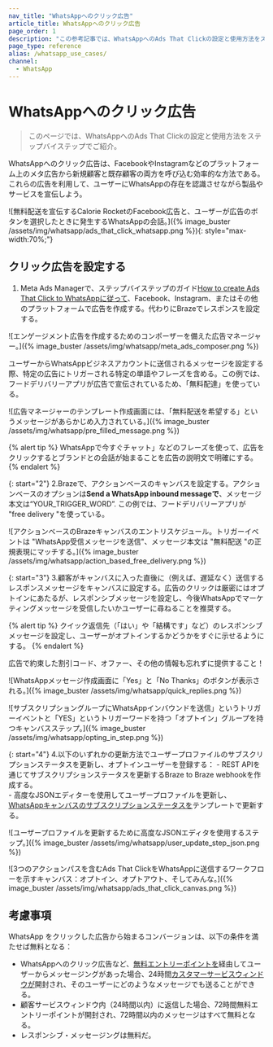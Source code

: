 ```yaml
---
nav_title: "WhatsAppへのクリック広告"
article_title: WhatsAppへのクリック広告
page_order: 1
description: "この参考記事では、WhatsAppへのAds That Clickの設定と使用方法をステップバイステップで紹介している。"
page_type: reference
alias: /whatsapp_use_cases/
channel:
  - WhatsApp
---
```


# WhatsAppへのクリック広告

> このページでは、WhatsAppへのAds That Clickの設定と使用方法をステップバイステップでご紹介。

WhatsAppへのクリック広告は、FacebookやInstagramなどのプラットフォーム上のメタ広告から新規顧客と既存顧客の両方を呼び込む効率的な方法である。これらの広告を利用して、ユーザーにWhatsAppの存在を認識させながら製品やサービスを宣伝しよう。

\![無料配送を宣伝するCalorie RocketのFacebook広告と、ユーザーが広告のボタンを選択したときに発生するWhatsAppの会話。]({% image_buster /assets/img/whatsapp/ads_that_click_whatsapp.png %}){: style="max-width:70%;"}

## クリック広告を設定する

1. Meta Ads Managerで、ステップバイステップのガイド[How to create Ads That Click to WhatsAppに従って](https://business.whatsapp.com/products/create-ads-that-click-to-whatsapp)、Facebook、Instagram、またはその他のプラットフォームで広告を作成する。代わりにBrazeでレスポンスを設定する。

\![エンゲージメント広告を作成するためのコンポーザーを備えた広告マネージャー。]({% image_buster /assets/img/whatsapp/meta_ads_composer.png %})

ユーザーからWhatsAppビジネスアカウントに送信されるメッセージを設定する際、特定の広告にトリガーされる特定の単語やフレーズを含める。この例では、フードデリバリーアプリが広告で宣伝されているため、「無料配達」を使っている。 

\![広告マネージャーのテンプレート作成画面には、「無料配送を希望する」というメッセージがあらかじめ入力されている。]({% image_buster /assets/img/whatsapp/pre_filled_message.png %})

{% alert tip %}
WhatsAppで今すぐチャット」などのフレーズを使って、広告をクリックするとブランドとの会話が始まることを広告の説明文で明確にする。
{% endalert %}

{: start="2"}
2\.Brazeで、アクションベースのキャンバスを設定する。アクションベースのオプションは**Send a WhatsApp inbound messageで**、メッセージ本文は“YOUR_TRIGGER_WORD”. この例では、フードデリバリーアプリが "free delivery "を使っている。

\![アクションベースのBrazeキャンバスのエントリスケジュール。トリガーイベントは "WhatsApp受信メッセージを送信"、メッセージ本文は "無料配送 "の正規表現にマッチする。]({% image_buster /assets/img/whatsapp/action_based_free_delivery.png %})

{: start="3"}
3\.顧客がキャンバスに入った直後に（例えば、遅延なく）送信するレスポンスメッセージをキャンバスに設定する。広告のクリックは厳密にはオプトインにあたるが、レスポンシブメッセージを設定し、今後WhatsAppでマーケティングメッセージを受信したいかユーザーに尋ねることを推奨する。 

{% alert tip %}
クイック返信先（「はい」や「結構です」など）のレスポンシブメッセージを設定し、ユーザーがオプトインするかどうかをすぐに示せるようにする。
{% endalert %}

広告で約束した割引コード、オファー、その他の情報も忘れずに提供すること！

\![WhatsAppメッセージ作成画面に「Yes」と「No Thanks」のボタンが表示される。]({% image_buster /assets/img/whatsapp/quick_replies.png %})

\![サブスクリプショングループにWhatsAppインバウンドを送信」というトリガーイベントと「YES」というトリガーワードを持つ「オプトイン」グループを持つキャンバスステップ。]({% image_buster /assets/img/whatsapp/opting_in_step.png %})

{: start="4"}
4\.以下のいずれかの更新方法でユーザープロファイルのサブスクリプションステータスを更新し、オプトインユーザーを登録する：
    \- REST APIを通じてサブスクリプションステータスを更新するBraze to Braze webhookを作成する。  
    \- 高度なJSONエディターを使用してユーザープロファイルを更新し、[WhatsAppキャンバスのサブスクリプションステータスを]({{site.baseurl}}/user_guide/message_building_by_channel/whatsapp/user_subscription/#whatsapp-opt-in-and-opt-out-process)テンプレートで更新する。

\![ユーザープロファイルを更新するために高度なJSONエディタを使用するステップ。]({% image_buster /assets/img/whatsapp/user_update_step_json.png %})

\![3つのアクションパスを含むAds That ClickをWhatsAppに送信するワークフローを示すキャンバス：オプトイン、オプトアウト、そしてみんな。]({% image_buster /assets/img/whatsapp/ads_that_click_canvas.png %})

## 考慮事項

WhatsApp をクリックした広告から始まるコンバージョンは、以下の条件を満たせば無料となる：

- WhatsAppへのクリック広告など、[無料エントリーポイントを](https://developers.facebook.com/docs/whatsapp/pricing#free-entry-point-conversations)経由してユーザーからメッセージングがあった場合、24時間[カスタマーサービスウィンドウが](https://developers.facebook.com/docs/whatsapp/cloud-api/guides/send-messages#customer-service-windows)開封され、そのユーザーにどのようなメッセージでも送ることができる。
- 顧客サービスウィンドウ内（24時間以内）に返信した場合、72時間無料エントリーポイントが開封され、72時間以内のメッセージはすべて無料となる。
- レスポンシブ・メッセージングは無料だ。
